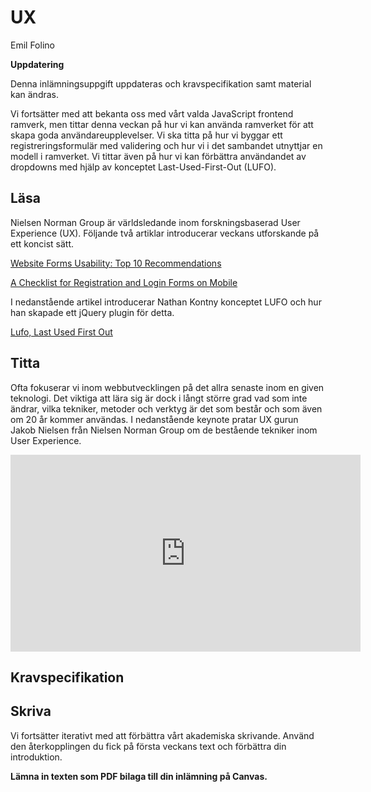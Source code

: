 # UX

<p class="author">Emil Folino</p>

<div class="under-construction" id="under-construction">
    <div class="under-construction-text">
        <p><strong>Uppdatering</strong></p>
        <p>Denna inlämningsuppgift uppdateras och kravspecifikation samt material kan ändras.</p>
    </div>
</div>

Vi fortsätter med att bekanta oss med vårt valda JavaScript frontend ramverk, men tittar denna veckan på hur vi kan använda ramverket för att skapa goda användareupplevelser. Vi ska titta på hur vi byggar ett registreringsformulär med validering och hur vi i det sambandet utnyttjar en modell i ramverket. Vi tittar även på hur vi kan förbättra användandet av dropdowns med hjälp av konceptet Last-Used-First-Out (LUFO).



## Läsa

Nielsen Norman Group är världsledande inom forskningsbaserad User Experience (UX). Följande två artiklar introducerar veckans utforskande på ett koncist sätt.

[Website Forms Usability: Top 10 Recommendations](https://www.nngroup.com/articles/web-form-design/)

[A Checklist for Registration and Login Forms on Mobile](https://www.nngroup.com/articles/checklist-registration-login/)

I nedanstående artikel introducerar Nathan Kontny konceptet LUFO och hur han skapade ett jQuery plugin för detta.

[Lufo, Last Used First Out](https://m.signalvnoise.com/lufo--last-used-first-out---an-easy-way-to-drastically-improve-the-user-experience-of-long-select/)



## Titta

Ofta fokuserar vi inom webbutvecklingen på det allra senaste inom en given teknologi. Det viktiga att lära sig är dock i långt större grad vad som inte ändrar, vilka tekniker, metoder och verktyg är det som består och som även om 20 år kommer användas. I nedanstående keynote pratar UX gurun Jakob Nielsen från Nielsen Norman Group om de bestående tekniker inom User Experience.

<div class='embed-container'><iframe width="560" height="315" src="https://www.youtube.com/embed/OtBeg5eyEHU" frameborder="0" allow="accelerometer; autoplay; encrypted-media; gyroscope; picture-in-picture" allowfullscreen></iframe></div>



## Kravspecifikation

## Skriva

Vi fortsätter iterativt med att förbättra vårt akademiska skrivande. Använd den återkopplingen du fick på första veckans text och förbättra din introduktion.

**Lämna in texten som PDF bilaga till din inlämning på Canvas.**
